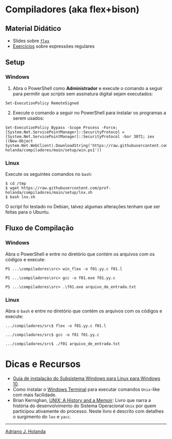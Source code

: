 # Compiladores (aka flex+bison)

## Material Didático

- Slides sobre [`flex`](https://drive.google.com/file/d/1kWByXIBed08TE1apS7LiLO39NRBF4xKS/view?usp=sharing)
- [Exercícios](https://github.com/prof-holanda/compiladores/blob/main/exercicios.md) sobre expressões regulares

## Setup

### Windows

1. Abra o PowerShell como **Administrador** e execute o comando a seguir
para permitir que _scripts_ sem assinatura digital sejam executados:

```
Set-ExecutionPolicy RemoteSigned
```

2. Execute o comando a seguir no PowerShell para instalar os programas
a serem usados:

```
Set-ExecutionPolicy Bypass -Scope Process -Force; [System.Net.ServicePointManager]::SecurityProtocol = [System.Net.ServicePointManager]::SecurityProtocol -bor 3072; iex ((New-Object System.Net.WebClient).DownloadString('https://raw.githubusercontent.com/prof-holanda/compiladores/main/setup/win.ps1'))
```

### Linux

Execute os seguintes comandos no `bash`:

```
$ cd /tmp
$ wget https://raw.githubusercontent.com/prof-holanda/compiladores/main/setup/lnx.sh
$ bash lnx.sh
```

O script foi testado no Debian, talvez algumas alterações tenham que ser feitas para o 
Ubuntu.

## Fluxo de Compilação

### Windows

Abra o PowerShell e entre no diretório que contém os arquivos com os códigos e execute:

```
PS ...\compiladores\src> win_flex -o f01.yy.c f01.l

PS ...\compiladores\src> gcc -o f01.exe f01.yy.c

PS ...\compiladores\src> .\f01.exe arquivo_de_entrada.txt
```

### Linux

Abra o `bash` e entre no diretório que contém os arquivos com os códigos e execute:

```
.../compiladores/src$ flex -o f01.yy.c f01.l

.../compiladores/src$ gcc -o f01 f01.yy.c

.../compiladores/src$ ./f01 arquivo_de_entrada.txt
```

# Dicas e Recursos

- [Guia de instalação do Subsistema Windows para Linux para Windows 10](https://docs.microsoft.com/pt-br/windows/wsl/install-win10).
- Como instalar o [Windows Terminal](https://www.microsoft.com/pt-br/p/windows-terminal/9n0dx20hk701) para executar comandos `Unix`-like com mais facilidade.
-  Brian Kernighan, [UNIX: A History and a Memoir](https://www.amazon.com.br/UNIX-History-English-Brian-Kernighan-ebook/dp/B07ZQHX3R1): 
Livro que narra a história do desenvolvimento do Sistema Operacional `Unix` por quem participou ativamente
do processo. Neste livro é descrito com detalhes o surgimento do `lex` e `yacc`.

---
[Adriano J. Holanda](https://ajholanda.github.io/)
